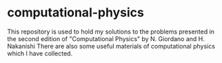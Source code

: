 # computational-physics
This repository is used to hold my solutions to the problems presented in the second edition of "Computational Physics" by N. Giordano and H. Nakanishi
There are also some useful materials of computational physics which I have collected.
